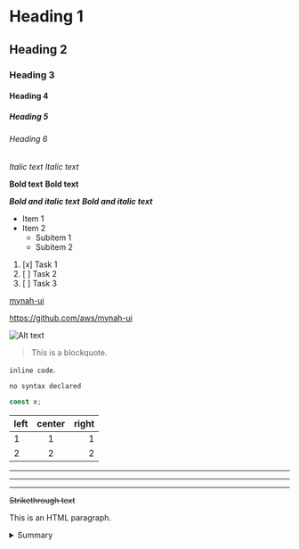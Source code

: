 # Heading 1
## Heading 2
### Heading 3
#### Heading 4
##### Heading 5
###### Heading 6


*Italic text*
_Italic text_

**Bold text**
__Bold text__

***Bold and italic text***
___Bold and italic text___


- Item 1
- Item 2
  - Subitem 1
  - Subitem 2


1. [x] Task 1
2. [ ] Task 2
3. [ ] Task 3


[mynah-ui](https://github.com/aws/mynah-ui)

<https://github.com/aws/mynah-ui>


![Alt text](https://placehold.co/600x400)


> This is a blockquote.


`inline code`.

```
no syntax declared
```

```javascript
const x;
```

| left | center | right |
| :----- | :-----: | -----: |
| 1 | 1 | 1 |
| 2 | 2 | 2 |


---

***

___


~~Strikethrough text~~

<p>This is an HTML paragraph.</p>

<details>
<summary>Summary</summary>
Detail
</details>
